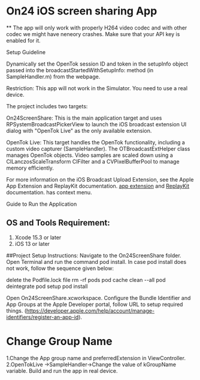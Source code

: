 On24 iOS screen sharing App
===========================
 
** The app will only work with properly H264 video codec and with other codec we might have neneory crashes. Make sure that your API key is enabled for it.
 
Setup Guideline
 
Dynamically set the OpenTok session ID and token in the setupInfo object passed into the broadcastStartedWithSetupInfo: method (in SampleHandler.m) from the webpage.
 
Restriction: This app will not work in the Simulator. You need to use a real device.
 
The project includes two targets:
 
On24ScreenShare: This is the main application target and uses RPSystemBroadcastPickerView to launch the iOS broadcast extension UI dialog with "OpenTok Live" as the only available extension.

OpenTok Live: This target handles the OpenTok functionality, including a custom video capturer (SampleHandler). The OTBroadcastExtHelper class manages OpenTok objects. Video samples are scaled down using a CILanczosScaleTransform CIFilter and a CVPixelBufferPool to manage memory efficiently.
 
For more information on the iOS Broadcast Upload Extension, see the Apple App Extension and ReplayKit documentation.
[app extension](https://developer.apple.com/library/archive/documentation/General/Conceptual/ExtensibilityPG/index.html)
and [ReplayKit](https://developer.apple.com/documentation/replaykit) documentation.
has context menu.
 
Guide to Run the Application

## OS and Tools Requirement:
1. Xcode 15.3 or later
2. iOS 13 or later


##Project Setup Instructions:
Navigate to the On24ScreenShare folder.
Open Terminal and run the command pod install.
In case pod install does not work, follow the sequence given below:

delete the Podfile.lock file
rm -rf pods
pod cache clean --all
pod deintegrate
pod setup
pod install

Open On24ScreenShare.xcworkspace.
Configure the Bundle Identifier and App Groups at the Apple Developer portal, 
follow URL to setup required things. (https://developer.apple.com/help/account/manage-identifiers/register-an-app-id).
# Change Group Name
1.Change the App group name and preferredExtension in ViewController.
2.OpenTokLive ->SampleHandler->Change the value of kGroupName variable.
Build and run the app in real device.
